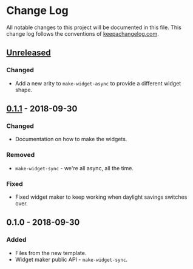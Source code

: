 # Change Log
All notable changes to this project will be documented in this file. This change log follows the conventions of [keepachangelog.com](http://keepachangelog.com/).

## [Unreleased]
### Changed
- Add a new arity to `make-widget-async` to provide a different widget shape.

## [0.1.1] - 2018-09-30
### Changed
- Documentation on how to make the widgets.

### Removed
- `make-widget-sync` - we're all async, all the time.

### Fixed
- Fixed widget maker to keep working when daylight savings switches over.

## 0.1.0 - 2018-09-30
### Added
- Files from the new template.
- Widget maker public API - `make-widget-sync`.

[Unreleased]: https://github.com/your-name/economy/compare/0.1.1...HEAD
[0.1.1]: https://github.com/your-name/economy/compare/0.1.0...0.1.1
